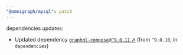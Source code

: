 ```yaml
---
"@omnigraph/mysql": patch
---
```

dependencies updates:
  - Updated dependency [`graphql-compose@^9.0.11` ↗︎](https://www.npmjs.com/package/graphql-compose/v/9.0.11) (from `^9.0.10`, in `dependencies`)
